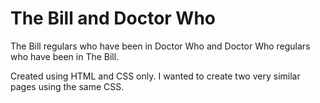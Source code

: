 # The Bill and Doctor Who

The Bill regulars who have been in Doctor Who and Doctor Who regulars who have been in The Bill.

Created using HTML and CSS only. I wanted to create two very similar pages using the same CSS.  
